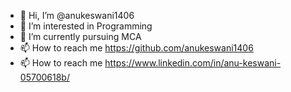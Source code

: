 - 👋 Hi, I’m @anukeswani1406
- 👀 I’m interested in Programming
- 🌱 I’m currently pursuing MCA
- 📫 How to reach me https://github.com/anukeswani1406
- 📫 How to reach me https://www.linkedin.com/in/anu-keswani-05700618b/

<!---
anukeswani1406/anukeswani1406 is a ✨ special ✨ repository because its `README.md` (this file) appears on your GitHub profile.
You can click the Preview link to take a look at your changes.
--->
